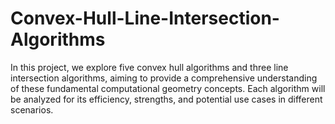 # Convex-Hull-Line-Intersection-Algorithms
In this project, we explore five convex hull algorithms and three line intersection algorithms, aiming to provide a comprehensive understanding of these fundamental computational geometry concepts. Each algorithm will be analyzed for its efficiency, strengths, and potential use cases in different scenarios.

